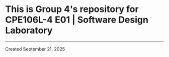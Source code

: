 # This is Group 4's repository for CPE106L-4 E01 | Software Design Laboratory
---
Created September 21, 2025
